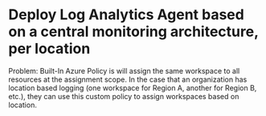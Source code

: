 # Deploy Log Analytics Agent based on a central monitoring architecture, per location

Problem: Built-In Azure Policy is will assign the same workspace to all resources at the assignment scope. In the case that an organization has location based logging (one workspace for Region A, another for Region B, etc.), they can use this custom policy to assign workspaces based on location.

